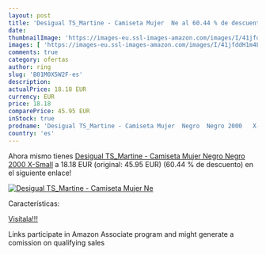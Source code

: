 ```yaml
---
layout: post
title: 'Desigual TS_Martine - Camiseta Mujer  Ne al 60.44 % de descuento'
date: 
thumbnailImage: 'https://images-eu.ssl-images-amazon.com/images/I/41jfddH1m4L._SL200_.jpg'
images: [ 'https://images-eu.ssl-images-amazon.com/images/I/41jfddH1m4L._SL200_.jpg' ]
comments: true
category: ofertas
author: ring
slug: 'B01M0X5W2F-es'
description:
actualPrice: 18.18 EUR
currency: EUR
price: 18.18
comparePrice: 45.95 EUR
inStock: true
prodname: 'Desigual TS_Martine - Camiseta Mujer  Negro  Negro 2000   X-Small'
country: 'es'
---
```


Ahora mismo tienes [Desigual TS_Martine - Camiseta Mujer  Negro  Negro 2000   X-Small](https://www.amazon.es/dp/B01M0X5W2F/?tag=tolees-21) a 18.18 EUR (original: 45.95 EUR) (60.44 %  de descuento) en el siguiente enlace!

[![Desigual TS_Martine - Camiseta Mujer  Ne](https://images-eu.ssl-images-amazon.com/images/I/41jfddH1m4L._SL200_.jpg)](https://www.amazon.es/dp/B01M0X5W2F/?tag=tolees-21)

Características:


[Visítala!!!](https://www.amazon.es/dp/B01M0X5W2F/?tag=tolees-21)

Links participate in Amazon Associate program and might generate a comission on qualifying sales
